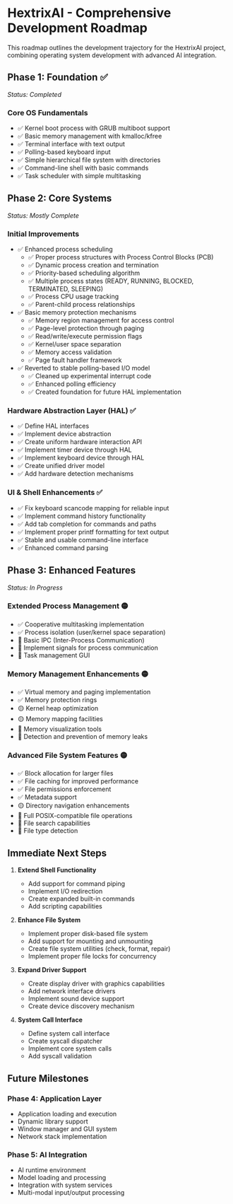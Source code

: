 # HextrixAI - Comprehensive Development Roadmap

This roadmap outlines the development trajectory for the HextrixAI project, combining operating system development with advanced AI integration.

## Phase 1: Foundation ✅
*Status: Completed*

### Core OS Fundamentals
- ✅ Kernel boot process with GRUB multiboot support
- ✅ Basic memory management with kmalloc/kfree
- ✅ Terminal interface with text output
- ✅ Polling-based keyboard input
- ✅ Simple hierarchical file system with directories
- ✅ Command-line shell with basic commands
- ✅ Task scheduler with simple multitasking

## Phase 2: Core Systems
*Status: Mostly Complete*

### Initial Improvements
- ✅ Enhanced process scheduling
  - ✅ Proper process structures with Process Control Blocks (PCB)
  - ✅ Dynamic process creation and termination
  - ✅ Priority-based scheduling algorithm
  - ✅ Multiple process states (READY, RUNNING, BLOCKED, TERMINATED, SLEEPING)
  - ✅ Process CPU usage tracking
  - ✅ Parent-child process relationships
- ✅ Basic memory protection mechanisms
  - ✅ Memory region management for access control
  - ✅ Page-level protection through paging
  - ✅ Read/write/execute permission flags
  - ✅ Kernel/user space separation
  - ✅ Memory access validation
  - ✅ Page fault handler framework
- ✅ Reverted to stable polling-based I/O model
  - ✅ Cleaned up experimental interrupt code
  - ✅ Enhanced polling efficiency
  - ✅ Created foundation for future HAL implementation

### Hardware Abstraction Layer (HAL) ✅
- ✅ Define HAL interfaces
- ✅ Implement device abstraction
- ✅ Create uniform hardware interaction API
- ✅ Implement timer device through HAL
- ✅ Implement keyboard device through HAL
- ✅ Create unified driver model
- ✅ Add hardware detection mechanisms

### UI & Shell Enhancements ✅
- ✅ Fix keyboard scancode mapping for reliable input
- ✅ Implement command history functionality
- ✅ Add tab completion for commands and paths
- ✅ Implement proper printf formatting for text output
- ✅ Stable and usable command-line interface
- ✅ Enhanced command parsing

## Phase 3: Enhanced Features
*Status: In Progress*

### Extended Process Management 🟡
- ✅ Cooperative multitasking implementation
- ✅ Process isolation (user/kernel space separation)
- 🔲 Basic IPC (Inter-Process Communication)
- 🔲 Implement signals for process communication
- 🔲 Task management GUI

### Memory Management Enhancements 🟡
- ✅ Virtual memory and paging implementation
- ✅ Memory protection rings
- 🟡 Kernel heap optimization
- 🟡 Memory mapping facilities
- 🔲 Memory visualization tools
- 🔲 Detection and prevention of memory leaks

### Advanced File System Features 🟡
- ✅ Block allocation for larger files
- ✅ File caching for improved performance
- ✅ File permissions enforcement
- ✅ Metadata support
- 🟡 Directory navigation enhancements
- 🔲 Full POSIX-compatible file operations
- 🔲 File search capabilities
- 🔲 File type detection

## Immediate Next Steps

1. **Extend Shell Functionality**
   - Add support for command piping
   - Implement I/O redirection
   - Create expanded built-in commands
   - Add scripting capabilities

2. **Enhance File System**
   - Implement proper disk-based file system
   - Add support for mounting and unmounting
   - Create file system utilities (check, format, repair)
   - Implement proper file locks for concurrency

3. **Expand Driver Support**
   - Create display driver with graphics capabilities
   - Add network interface drivers
   - Implement sound device support
   - Create device discovery mechanism

4. **System Call Interface**
   - Define system call interface
   - Create syscall dispatcher
   - Implement core system calls
   - Add syscall validation

## Future Milestones

### Phase 4: Application Layer
- Application loading and execution
- Dynamic library support
- Window manager and GUI system
- Network stack implementation

### Phase 5: AI Integration
- AI runtime environment
- Model loading and processing
- Integration with system services
- Multi-modal input/output processing
